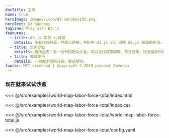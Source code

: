 ```yaml
---
docTitle: 主页
home: true
heroImage: images/icon/d3-sandbox192.png
heroText: D3 Sandbox
tagline: Play with D3.js
features:
  - title: d3.js 实例 + 讲解
    details: 所有代码开源，并配以讲解，开始于 d3.js v5，追随 d3.js 新版的步伐。
  - title: 页内沙盒
    details: 有所启发？每一份代码配以沙盒，可以在线随意编辑、预览效果，快速捕捉你的灵感！
  - title: 敬请期待
    details: 一切都才刚刚开始，敬请期待。
footer: MIT Licensed | Copyright © 2019-present Revonia
---
```

 
### 现在就来试试沙盒

<CodeSandbox initial-height="650px">

<<< @/src/examples/world-map-labor-force-total/index.html

<<< @/src/examples/world-map-labor-force-total/index.css

<<< @/src/examples/world-map-labor-force-total/world-map-labor-force-total.js

<<< @/src/examples/world-map-labor-force-total/config.yaml

</CodeSandbox>
